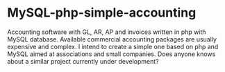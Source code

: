 # MySQL-php-simple-accounting
Accounting software with GL, AR, AP and invoices written in php with MySQL database.
Available commercial accounting packages are usually expensive and complex. I intend to create a simple one based on php and MySQL aimed at associations and small companies. Does anyone knows about a similar project currently under development?
